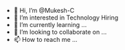 - 👋 Hi, I’m @Mukesh-C
- 👀 I’m interested in Technology Hiring 
- 🌱 I’m currently learning ...
- 💞️ I’m looking to collaborate on ...
- 📫 How to reach me ...

<!---
Mukesh-C/Mukesh-C is a ✨ special ✨ repository because its `README.md` (this file) appears on your GitHub profile.
You can click the Preview link to take a look at your changes.
--->
